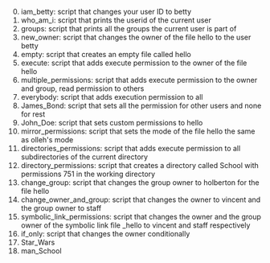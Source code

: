 0. iam_betty: script that changes your user ID to betty
1. who_am_i: script that prints the userid of the current user
2. groups: script that prints all the groups the current user is part of
3. new_owner: script that changes the owner of the file hello to the user betty
4. empty: script that creates an empty file called hello
5. execute: script that adds execute permission to the owner of the file hello
6. multiple_permissions: script that adds execute permission to the owner and group, read permission to others
7. everybody: script that adds execution permission to all
8. James_Bond: script that sets all the permission for other users and none for rest
9. John_Doe: script that sets custom permissions to hello
10. mirror_permissions: script that sets the mode of the file hello the same as olleh's mode
11. directories_permissions: script that adds execute permission to all subdirectories of the current directory
12. directory_permissions: script that creates a directory called School with permissions 751 in the working directory
13. change_group: script that changes the group owner to holberton for the file hello
14. change_owner_and_group: script that changes the owner to vincent and the group owner to staff
15. symbolic_link_permissions: script that changes the owner and the group owner of the symbolic link file _hello to vincent and staff respectively
16. if_only: script that changes the owner conditionally
100. Star_Wars
101. man_School
